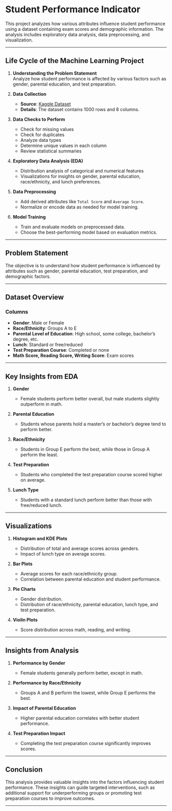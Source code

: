# Student Performance Indicator

This project analyzes how various attributes influence student performance using a dataset containing exam scores and demographic information. The analysis includes exploratory data analysis, data preprocessing, and visualization.

---

## Life Cycle of the Machine Learning Project

1. **Understanding the Problem Statement**  
   Analyze how student performance is affected by various factors such as gender, parental education, and test preparation.

2. **Data Collection**  
   - **Source**: [Kaggle Dataset](https://www.kaggle.com/datasets/spscientist/students-performance-in-exams)  
   - **Details**: The dataset contains 1000 rows and 8 columns.

3. **Data Checks to Perform**  
   - Check for missing values  
   - Check for duplicates  
   - Analyze data types  
   - Determine unique values in each column  
   - Review statistical summaries  

4. **Exploratory Data Analysis (EDA)**  
   - Distribution analysis of categorical and numerical features  
   - Visualizations for insights on gender, parental education, race/ethnicity, and lunch preferences.

5. **Data Preprocessing**  
   - Add derived attributes like `Total Score` and `Average Score`.  
   - Normalize or encode data as needed for model training.

6. **Model Training**  
   - Train and evaluate models on preprocessed data.  
   - Choose the best-performing model based on evaluation metrics.

---

## Problem Statement

The objective is to understand how student performance is influenced by attributes such as gender, parental education, test preparation, and demographic factors.

---

## Dataset Overview

### Columns
- **Gender**: Male or Female  
- **Race/Ethnicity**: Groups A to E  
- **Parental Level of Education**: High school, some college, bachelor’s degree, etc.  
- **Lunch**: Standard or free/reduced  
- **Test Preparation Course**: Completed or none  
- **Math Score, Reading Score, Writing Score**: Exam scores  

---

## Key Insights from EDA

1. **Gender**  
   - Female students perform better overall, but male students slightly outperform in math.

2. **Parental Education**  
   - Students whose parents hold a master’s or bachelor’s degree tend to perform better.

3. **Race/Ethnicity**  
   - Students in Group E perform the best, while those in Group A perform the least.

4. **Test Preparation**  
   - Students who completed the test preparation course scored higher on average.

5. **Lunch Type**  
   - Students with a standard lunch perform better than those with free/reduced lunch.

---

## Visualizations

1. **Histogram and KDE Plots**  
   - Distribution of total and average scores across genders.  
   - Impact of lunch type on average scores.

2. **Bar Plots**  
   - Average scores for each race/ethnicity group.  
   - Correlation between parental education and student performance.

3. **Pie Charts**  
   - Gender distribution.  
   - Distribution of race/ethnicity, parental education, lunch type, and test preparation.

4. **Violin Plots**  
   - Score distribution across math, reading, and writing.

---

## Insights from Analysis

1. **Performance by Gender**  
   - Female students generally perform better, except in math.

2. **Performance by Race/Ethnicity**  
   - Groups A and B perform the lowest, while Group E performs the best.

3. **Impact of Parental Education**  
   - Higher parental education correlates with better student performance.

4. **Test Preparation Impact**  
   - Completing the test preparation course significantly improves scores.

---

## Conclusion

This analysis provides valuable insights into the factors influencing student performance. These insights can guide targeted interventions, such as additional support for underperforming groups or promoting test preparation courses to improve outcomes.

---

